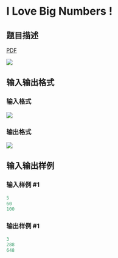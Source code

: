# I Love Big Numbers !

## 题目描述

[problemUrl]: https://uva.onlinejudge.org/index.php?option=com_onlinejudge&Itemid=8&category=14&page=show_problem&problem=1161

[PDF](https://uva.onlinejudge.org/external/102/p10220.pdf)

![](https://cdn.luogu.com.cn/upload/vjudge_pic/UVA10220/2849212efce693075eccb1bb72ab5f7062fae66e.png)

## 输入输出格式

### 输入格式

![](https://cdn.luogu.com.cn/upload/vjudge_pic/UVA10220/d06a03eb320c8e0a4268cc457f838c48cc2b9f82.png)

### 输出格式

![](https://cdn.luogu.com.cn/upload/vjudge_pic/UVA10220/1f036de6a0ea49e74af79f81f5ff31e4ed258d30.png)

## 输入输出样例

### 输入样例 #1

```cpp
5
60
100
```


### 输出样例 #1

```cpp
3
288
648
```


